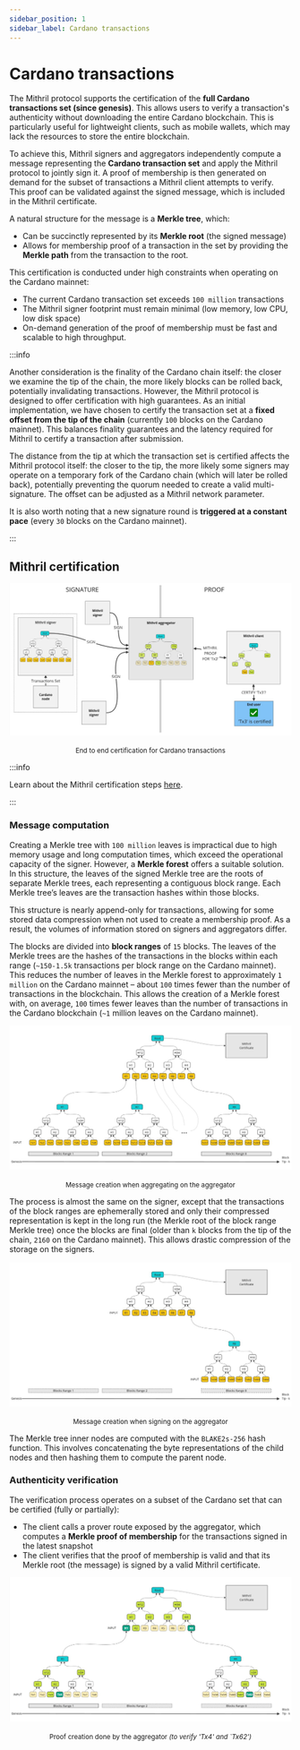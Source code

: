 ```yaml
---
sidebar_position: 1
sidebar_label: Cardano transactions
---
```


# Cardano transactions

The Mithril protocol supports the certification of the **full Cardano transactions set (since genesis)**. This allows users to verify a transaction's authenticity without downloading the entire Cardano blockchain.
This is particularly useful for lightweight clients, such as mobile wallets, which may lack the resources to store the entire blockchain.

To achieve this, Mithril signers and aggregators independently compute a message representing the **Cardano transaction set** and apply the Mithril protocol to jointly sign it. A proof of membership is then generated on demand for the subset of transactions a Mithril client attempts to verify. This proof can be validated against the signed message, which is included in the Mithril certificate.

A natural structure for the message is a **Merkle tree**, which:

- Can be succinctly represented by its **Merkle root** (the signed message)
- Allows for membership proof of a transaction in the set by providing the **Merkle path** from the transaction to the root.

This certification is conducted under high constraints when operating on the Cardano mainnet:

- The current Cardano transaction set exceeds `100 million` transactions
- The Mithril signer footprint must remain minimal (low memory, low CPU, low disk space)
- On-demand generation of the proof of membership must be fast and scalable to high throughput.

:::info

Another consideration is the finality of the Cardano chain itself: the closer we examine the tip of the chain, the more likely blocks can be rolled back, potentially invalidating transactions. However, the Mithril protocol is designed to offer certification with high guarantees. As an initial implementation, we have chosen to certify the transaction set at a **fixed offset from the tip of the chain** (currently `100` blocks on the Cardano mainnet). This balances finality guarantees and the latency required for Mithril to certify a transaction after submission.

The distance from the tip at which the transaction set is certified affects the Mithril protocol itself: the closer to the tip, the more likely some signers may operate on a temporary fork of the Cardano chain (which will later be rolled back), potentially preventing the quorum needed to create a valid multi-signature. The offset can be adjusted as a Mithril network parameter.

It is also worth noting that a new signature round is **triggered at a constant pace** (every `30` blocks on the Cardano mainnet).

:::

## Mithril certification

[![Design of the certification of the Cardano transactions](./images/cardano-transactions/end-to-end-process.jpg)](./images/cardano-transactions/end-to-end-process.jpg)
<small><center>End to end certification for Cardano transactions</center></small>

:::info

Learn about the Mithril certification steps [here](./README.mdx).

:::

### Message computation

Creating a Merkle tree with `100 million` leaves is impractical due to high memory usage and long computation times, which exceed the operational capacity of the signer. However, a **Merkle forest** offers a suitable solution. In this structure, the leaves of the signed Merkle tree are the roots of separate Merkle trees, each representing a contiguous block range. Each Merkle tree’s leaves are the transaction hashes within those blocks.

This structure is nearly append-only for transactions, allowing for some stored data compression when not used to create a membership proof. As a result, the volumes of information stored on signers and aggregators differ.

The blocks are divided into **block ranges** of `15` blocks. The leaves of the Merkle trees are the hashes of the transactions in the blocks within each range (`~150-1.5k` transactions per block range on the Cardano mainnet).
This reduces the number of leaves in the Merkle forest to approximately `1 million` on the Cardano mainnet – about `100` times fewer than the number of transactions in the blockchain.
This allows the creation of a Merkle forest with, on average, `100` times fewer leaves than the number of transactions in the Cardano blockchain (`~1` million leaves on the Cardano mainnet).

[![Design of the certification of the Cardano transactions](./images/cardano-transactions/message-aggregator.jpg)](./images/cardano-transactions/message-aggregator.jpg)
<small><center>Message creation when aggregating on the aggregator</center></small>

The process is almost the same on the signer, except that the transactions of the block ranges are ephemerally stored and only their compressed representation is kept in the long run (the Merkle root of the block range Merkle tree) once the blocks are final (older than `k` blocks from the tip of the chain, `2160` on the Cardano mainnet). This allows drastic compression of the storage on the signers.

[![Design of the certification of the Cardano transactions](./images/cardano-transactions/message-signer.jpg)](./images/cardano-transactions/message-signer.jpg)
<small><center>Message creation when signing on the aggregator</center></small>

The Merkle tree inner nodes are computed with the `BLAKE2s-256` hash function. This involves concatenating the byte representations of the child nodes and then hashing them to compute the parent node.

### Authenticity verification

The verification process operates on a subset of the Cardano set that can be certified (fully or partially):

- The client calls a prover route exposed by the aggregator, which computes a **Merkle proof of membership** for the transactions signed in the latest snapshot
- The client verifies that the proof of membership is valid and that its Merkle root (the message) is signed by a valid Mithril certificate.

[![Design of the certification of the Cardano transactions](./images/cardano-transactions/proof-client.jpg)](./images/cardano-transactions/proof-client.jpg)
<small><center>Proof creation done by the aggregator _(to verify 'Tx4' and `Tx62')_</center></small>
